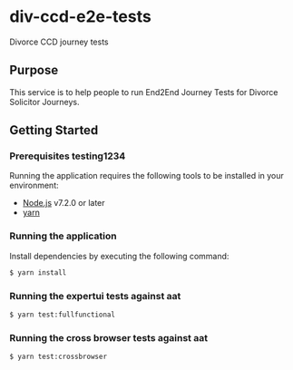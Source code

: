 # div-ccd-e2e-tests

Divorce CCD journey tests

## Purpose

This service is to help people to run End2End Journey Tests for Divorce Solicitor Journeys.

## Getting Started

### Prerequisites testing1234

Running the application requires the following tools to be installed in your environment:

  * [Node.js](https://nodejs.org/) v7.2.0 or later
  * [yarn](https://yarnpkg.com/)

### Running the application

Install dependencies by executing the following command:

 ```bash
$ yarn install
 ```

### Running the expertui tests against aat

 ```bash
$ yarn test:fullfunctional
 ```

### Running the cross browser tests against aat

 ```bash
$ yarn test:crossbrowser
 ```
